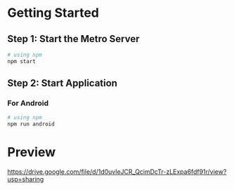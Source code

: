
# Getting Started

## Step 1: Start the Metro Server

```bash
# using npm
npm start
```

## Step 2: Start Application

### For Android

```bash
# using npm
npm run android
```

# Preview
https://drive.google.com/file/d/1d0uvleJCR_QcimDcTr-zLExpa6fdf91r/view?usp=sharing
